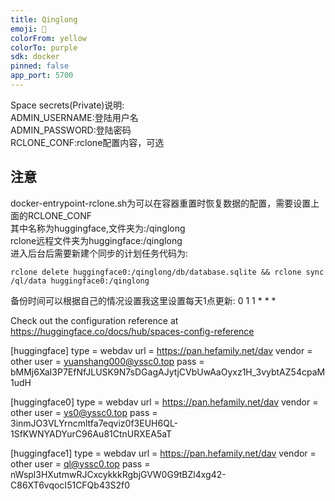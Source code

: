 ```yaml
---
title: Qinglong
emoji: 🏃
colorFrom: yellow
colorTo: purple
sdk: docker
pinned: false
app_port: 5700
---
```


Space secrets(Private)说明:   
ADMIN_USERNAME:登陆用户名   
ADMIN_PASSWORD:登陆密码   
RCLONE_CONF:rclone配置内容，可选   

## 注意 
docker-entrypoint-rclone.sh为可以在容器重置时恢复数据的配置，需要设置上面的RCLONE_CONF  
其中名称为huggingface,文件夹为:/qinglong   
rclone远程文件夹为huggingface:/qinglong   
进入后台后需要新建个同步的计划任务代码为:  

```
rclone delete huggingface0:/qinglong/db/database.sqlite && rclone sync /ql/data huggingface0:/qinglong
```
备份时间可以根据自己的情况设置我这里设置每天1点更新: 0 1 1 * * * 

Check out the configuration reference at https://huggingface.co/docs/hub/spaces-config-reference

[huggingface]
type = webdav
url = https://pan.hefamily.net/dav
vendor = other
user = yuanshang000@yssc0.top
pass = bMMj6XaI3P7EfNfJLUSK9N7sDGagAJytjCVbUwAaOyxz1H_3vybtAZ54cpaM1udH

[huggingface0]
type = webdav
url = https://pan.hefamily.net/dav
vendor = other
user = ys0@yssc0.top
pass = 3inmJO3VLYrncmltfa7eqviz0f3EUH6QL-1SfKWNYADYurC96Au81CtnURXEA5aT



[huggingface1]
type = webdav
url = https://pan.hefamily.net/dav
vendor = other
user = ql@yssc0.top
pass = nWspl3HXutmwRJCxcykkkRgbjGVW0G9tBZl4xg42-C86XT6vqocI51CFQb43S2f0
